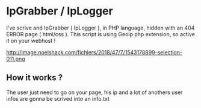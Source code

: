 # IpGrabber / IpLogger
I've scrive and IpGrabber ( IpLogger ), in PHP language, hidden with an 404 ERROR page ( html/css ).
This script is using Geoip php extension, so active it on your webhost !

http://image.noelshack.com/fichiers/2018/47/7/1543178899-selection-011.png

## How it works ?
The user just need to go on your page, his ip and a lot of anothers user infos are gonna be scrived into an info.txt
